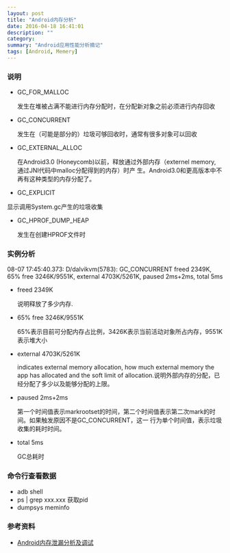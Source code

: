 ```yaml
---
layout: post
title: "Android内存分析"
date: 2016-04-18 16:41:01
description: ""
category:
summary: "Android应用性能分析摘记"
tags: [Android, Memery]
---
```



### 说明

+ GC_FOR_MALLOC

  发生在堆被占满不能进行内存分配时，在分配新对象之前必须进行内存回收

+ GC_CONCURRENT

  发生在（可能是部分的）垃圾可够回收时，通常有很多对象可以回收

+ GC_EXTERNAL_ALLOC

  在Android3.0 (Honeycomb)以前，释放通过外部内存（externel memory, 通过JNI代码中malloc分配得到的内存）时产  生。Android3.0和更高版本中不再有这种类型的内存分配了。

+   GC_EXPLICIT

  显示调用System.gc产生的垃圾收集

+ GC_HPROF_DUMP_HEAP

  发生在创建HPROF文件时


### 实例分析

  08-07 17:45:40.373: D/dalvikvm(5783): GC_CONCURRENT freed 2349K, 65% free 3246K/9551K, external 4703K/5261K, paused 2ms+2ms, total 5ms


+ freed 2349K

    说明释放了多少内存.

+ 65% free 3246K/9551K

    65%表示目前可分配内存占比例，3426K表示当前活动对象所占内存，9551K表示堆大小

+ external 4703K/5261K

    indicates external memory allocation, how much external memory the app has allocated and the    soft limit of allocation.说明外部内存的分配，已经分配了多少以及能够分配的上限。

+ paused 2ms+2ms

    第一个时间值表示markrootset的时间，第二个时间值表示第二次mark的时间。如果触发原因不是GC_CONCURRENT，这一    行为单个时间值，表示垃圾收集的耗时时间。

+ total 5ms

    GC总耗时

### 命令行查看数据

+ adb shell
+ ps | grep xxx.xxx 获取pid
+ dumpsys meminfo <pid>

### 参考资料
+ [Android内存泄漏分析及调试](http://blog.csdn.net/gemmem/article/details/13017999)





